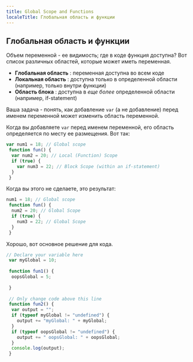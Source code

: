 ```yaml
---
title: Global Scope and Functions
localeTitle: Глобальная область и функции
---
```

## Глобальная область и функции

Объем переменной - ее видимость; где в коде функция доступна? Вот список различных областей, которые может иметь переменная.

*   **Глобальная область** : переменная доступна во всем коде
*   **Локальная область** : доступна только в определенной области (например, только внутри функции)
*   **Область блока** : доступна в _еще более_ определенной области (например, if-statement)

Ваша задача - понять, как добавление `var` (а не добавление) перед именем переменной может изменить область переменной.

Когда вы добавляете `var` перед именем переменной, его область определяется по месту ее размещения. Вот так:

```javascript
var num1 = 18; // Global scope 
 function fun() { 
  var num2 = 20; // Local (Function) Scope 
  if (true) { 
    var num3 = 22; // Block Scope (within an if-statement) 
  } 
 } 
```

Когда вы этого не сделаете, это результат:

```javascript
num1 = 18; // Global scope 
 function fun() { 
  num2 = 20; // Global Scope 
  if (true) { 
    num3 = 22; // Global Scope 
  } 
 } 
```

Хорошо, вот основное решение для кода.

```javascript
// Declare your variable here 
 var myGlobal = 10; 
 
 function fun1() { 
  oopsGlobal = 5; 
 
 } 
 
 // Only change code above this line 
 function fun2() { 
  var output = ""; 
  if (typeof myGlobal != "undefined") { 
    output += "myGlobal: " + myGlobal; 
  } 
  if (typeof oopsGlobal != "undefined") { 
    output += " oopsGlobal: " + oopsGlobal; 
  } 
  console.log(output); 
 } 

```